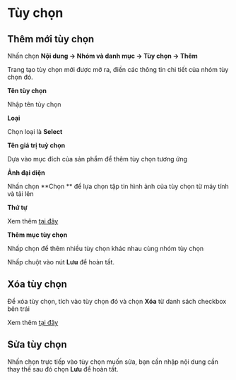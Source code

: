 # Tùy chọn

## Thêm mới tùy chọn

Nhấn chọn **Nội dung -> Nhóm và danh mục -> Tùy chọn -> Thêm**

Trang tạo tùy chọn mới được mở ra, điền các thông tin chi tiết của nhóm tùy chọn đó.

**Tên tùy chọn**

Nhập tên tùy chọn 

**Loại**

Chọn loại là **Select**

**Tên giá trị tuỳ chọn**

Dựa vào mục đích của sản phẩm để thêm tùy chọn tương ứng

**Ảnh đại diện**

Nhấn chọn **Chọn ** để lựa chọn tập tin hình ảnh của tùy chọn từ máy tính và tải lên

**Thứ tự**

Xem thêm [tại đây](https://pisale.osd.vn/docs/common/logic#th%E1%BB%A9-t%E1%BB%B1-s%E1%BA%AFp-x%E1%BA%BFp-l%C3%A0-s%E1%BB%91-ch%E1%BB%89-%C4%91%E1%BB%8Bnh)

**Thêm mục tùy chọn**

Nhấp chọn để thêm nhiều tùy chọn khác nhau cùng nhóm tùy chọn

Nhấp chuột vào nút **Lưu** để hoàn tất.

## Xóa tùy chọn

Để xóa tùy chọn, tích vào tùy chọn đó và chọn **Xóa** từ danh sách checkbox bên trái

Xem thêm [tại đây](https://mkmate.osd.vn/docs/common/logic#x%C3%B3a-c%C3%A1c-m%E1%BB%A5c-c%C3%A1c-th%C3%A0nh-ph%E1%BA%A7n-th%C3%B4ng-tin)

## Sửa tùy chọn

Nhấn chọn trực tiếp vào tùy chọn muốn sửa, bạn cần nhập nội dung cần thay thế sau đó chọn **Lưu** để hoàn tất.
